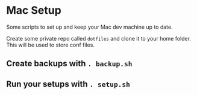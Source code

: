 # Mac Setup
Some scripts to set up and keep your Mac dev machine up to date.

Create some private repo called `dotfiles` and clone it to your home folder.
This will be used to store conf files.

## Create backups with `. backup.sh`
## Run your setups with `. setup.sh`
